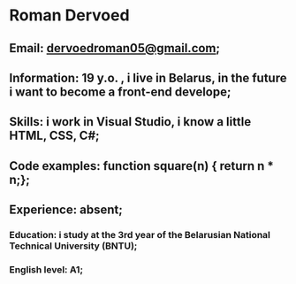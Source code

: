 # Roman Dervoed

## Email: dervoedroman05@gmail.com;

## Information: 19 y.o. , i live in Belarus, in the future i want to become a front-end develope;

## Skills: i work in Visual Studio, i know a little HTML, CSS, C#;

## Code examples: function square(n) { return n * n;};

## Experience: absent;

### Education: i study at the 3rd year of the Belarusian National Technical University (BNTU);

### English level: A1;
